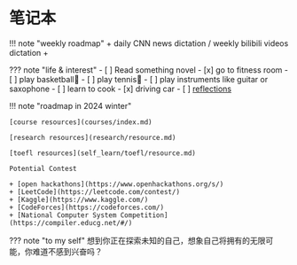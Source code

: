 # 笔记本

!!! note "weekly roadmap"
    + daily CNN news dictation / weekly bilibili videos dictation
    + 

??? note "life & interest"
    - [ ] Read something novel
    - [x] go to fitness room
    - [ ] play basketball🏀
    - [ ] play tennis🎾
    - [ ] play instruments like guitar or saxophone
    - [ ] learn to cook
    - [x] driving car
    - [ ] [reflections](misc/reflections.md)

!!! note "roadmap in 2024 winter"

    [course resources](courses/index.md)

    [research resources](research/resource.md)

    [toefl resources](self_learn/toefl/resource.md)

    Potential Contest

    + [open hackathons](https://www.openhackathons.org/s/)
    + [LeetCode](https://leetcode.com/contest/)
    + [Kaggle](https://www.kaggle.com/)
    + [CodeForces](https://codeforces.com/)
    + [National Computer System Competition](https://compiler.educg.net/#/)


??? note "to my self"
    想到你正在探索未知的自己，想象自己将拥有的无限可能，你难道不感到兴奋吗？